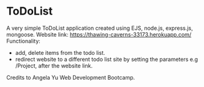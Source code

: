 # ToDoList
A very simple ToDoList application created using EJS, node.js, express.js, mongoose.
Website link: https://thawing-caverns-33173.herokuapp.com/
Functionality: 
* add, delete items from the todo list.
* redirect website to a different todo list site by setting the parameters e.g /Project, after the website link.

Credits to Angela Yu Web Development Bootcamp.


